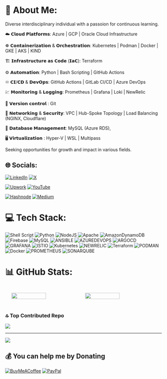 # 💫 About Me:
Diverse interdisciplinary individual with a passoion for continuous learning.

☁️ 𝗖𝗹𝗼𝘂𝗱 𝗣𝗹𝗮𝘁𝗳𝗼𝗿𝗺𝘀: Azure | GCP | Oracle Cloud Infrastructure

☸️ 𝗖𝗼𝗻𝘁𝗮𝗶𝗻𝗲𝗿𝗶𝘇𝗮𝘁𝗶𝗼𝗻 & 𝗢𝗿𝗰𝗵𝗲𝘀𝘁𝗿𝗮𝘁𝗶𝗼𝗻: Kubernetes | Podman | Docker | GKE | AKS | KIND

🏗️ 𝗜𝗻𝗳𝗿𝗮𝘀𝘁𝗿𝘂𝗰𝘁𝘂𝗿𝗲 𝗮𝘀 𝗖𝗼𝗱𝗲 (𝗜𝗮𝗖): Terraform 

⚙️ 𝗔𝘂𝘁𝗼𝗺𝗮𝘁𝗶𝗼𝗻: Python | Bash Scripting | GitHub Actions

♾️ 𝗖𝗜/𝗖𝗗 & 𝗗𝗲𝘃𝗢𝗽𝘀: GitHub Actions | GitLab CI/CD | Azure DevOps

💹 𝗠𝗼𝗻𝗶𝘁𝗼𝗿𝗶𝗻𝗴 & 𝗟𝗼𝗴𝗴𝗶𝗻𝗴: Prometheus | Grafana | Loki | NewRelic

🔗 𝗩𝗲𝗿𝘀𝗶𝗼𝗻 𝗰𝗼𝗻𝘁𝗿𝗼𝗹 : Git

🔐 𝗡𝗲𝘁𝘄𝗼𝗿𝗸𝗶𝗻𝗴 & 𝗦𝗲𝗰𝘂𝗿𝗶𝘁𝘆: VPC | Hub-Spoke Topology | Load Balancing (NGINX, Cloudflare)

💾 𝗗𝗮𝘁𝗮𝗯𝗮𝘀𝗲 𝗠𝗮𝗻𝗮𝗴𝗲𝗺𝗲𝗻𝘁: MySQL (Azure RDS),

🖥️ 𝗩𝗶𝗿𝘁𝘂𝗮𝗹𝗶𝘇𝗮𝘁𝗶𝗼𝗻 : Hyper-V | WSL | Multipass

Seeking opportunities for growth and impact in various fields.


## 🌐 Socials:

[![LinkedIn](https://img.shields.io/badge/LinkedIn-%230077B5.svg?logo=linkedin&logoColor=white)](https://www.linkedin.com/in/javed-kumail-084338241/) 
[![X](https://img.shields.io/badge/X-black.svg?logo=X&logoColor=white)](https://x.com/javed_kumail) 

[![Upwork](https://img.shields.io/badge/Upwork-%236fda44.svg?logo=upwork&logoColor=white)](https://www.upwork.com/freelancers/~011ccaa53d81d962a8)
[![YouTube](https://img.shields.io/badge/YouTube-%23FF0000.svg?logo=YouTube&logoColor=white)](https://youtube.com/@javedkumail2781) 

[![Hashnode](https://img.shields.io/badge/Hashnode-%232962FF.svg?logo=hashnode&logoColor=white)](https://javedkumail.hashnode.dev/)
[![Medium](https://img.shields.io/badge/Medium-12100E?logo=medium&logoColor=white)](https://medium.com/@javedkumail)

# 💻 Tech Stack:

![Shell Script](https://img.shields.io/badge/shell_script-%23121011.svg?style=for-the-badge&logo=gnu-bash&logoColor=white) ![Python](https://img.shields.io/badge/python-3670A0?style=for-the-badge&logo=python&logoColor=ffdd54) ![NodeJS](https://img.shields.io/badge/node.js-6DA55F?style=for-the-badge&logo=node.js&logoColor=white) ![Apache](https://img.shields.io/badge/apache-%23D42029.svg?style=for-the-badge&logo=apache&logoColor=white) ![AmazonDynamoDB](https://img.shields.io/badge/Amazon%20DynamoDB-4053D6?style=for-the-badge&logo=Amazon%20DynamoDB&logoColor=white) ![Firebase](https://img.shields.io/badge/Firebase-039BE5?style=for-the-badge&logo=Firebase&logoColor=white) ![MySQL](https://img.shields.io/badge/mysql-%2300000f.svg?style=for-the-badge&logo=mysql&logoColor=white) ![ANSIBLE](https://img.shields.io/badge/ansible-%231A1918.svg?style=for-the-badge&logo=ansible&logoColor=white) ![AZUREDEVOPS](https://img.shields.io/badge/azuredevops-0078D7.svg?style=for-the-badge&logo=azuredevops&logoColor=white&color=%230078D7) ![ARGOCD](https://img.shields.io/badge/argo-EF7B4D.svg?style=for-the-badge&logo=argo&logoColor=white&color=%23EF7B4D) ![GRAFANA](https://img.shields.io/badge/grafana-F46800.svg?style=for-the-badge&logo=grafana&logoColor=white&color=%23F46800) ![ISTIO](https://img.shields.io/badge/istio-466BB0.svg?style=for-the-badge&logo=istio&logoColor=white&color=%23466BB0) ![Kubernetes](https://img.shields.io/badge/kubernetes-%23326ce5.svg?style=for-the-badge&logo=kubernetes&logoColor=white) ![NEWRELIC](https://img.shields.io/badge/newrelic-1CE783.svg?style=for-the-badge&logo=newrelic&logoColor=white&color=%231CE783) ![Terraform](https://img.shields.io/badge/terraform-%235835CC.svg?style=for-the-badge&logo=terraform&logoColor=white) ![PODMAN](https://img.shields.io/badge/podman-892CA0.svg?style=for-the-badge&logo=podman&logoColor=white) ![Docker](https://img.shields.io/badge/docker-%230db7ed.svg?style=for-the-badge&logo=docker&logoColor=white) ![PROMETHEUS](https://img.shields.io/badge/prometheus-E6522C.svg?style=for-the-badge&logo=prometheus&logoColor=white&color=%23E6522C) ![SONARQUBE](https://img.shields.io/badge/sonarqube-4E9BCD.svg?style=for-the-badge&logo=sonarqube&logoColor=white&color=%234E9BCD)


# 📊 GitHub Stats:


<div style="display: flex; justify-content: space-between; padding: 20px;">
  <img src="https://github-readme-stats.vercel.app/api?username=javedkumail&theme=dark&hide_border=false&include_all_commits=false&count_private=false" width="49%" />
  <img src="https://github-readme-streak-stats.herokuapp.com/?user=javedkumail&theme=dark&hide_border=false" width="49%" />
</div>


### 🔝 Top Contributed Repo
![](https://github-contributor-stats.vercel.app/api?username=javedkumail&limit=5&theme=dark&combine_all_yearly_contributions=true)

---
[![](https://visitcount.itsvg.in/api?id=javedkumail&icon=0&color=0)](https://visitcount.itsvg.in)

  ## 💰 You can help me by Donating
  [![BuyMeACoffee](https://img.shields.io/badge/Buy%20Me%20a%20Coffee-ffdd00?style=for-the-badge&logo=buy-me-a-coffee&logoColor=black)](https://buymeacoffee.com/javedkumail) [![PayPal](https://img.shields.io/badge/PayPal-00457C?style=for-the-badge&logo=paypal&logoColor=white)](https://paypal.me/jkumail) 

  
<!-- Proudly created with GPRM ( https://gprm.itsvg.in ) -->
